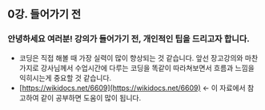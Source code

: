 ## 0강. 들어가기 전

### 안녕하세요 여러분! 강의가 들어가기 전, 개인적인 팁을 드리고자 합니다.
- 코딩은 직접 해볼 때 가장 실력이 많이 향상되는 것 같습니다. 앞선 장고강의와 마찬가지로 강사님께서 수업시간에 다루는 코딩을 똑같이 따라쳐보면서 흐름과 느낌을 익히시는게 중요할 것 같습니다.
- [https://wikidocs.net/6609](https://wikidocs.net/6609) <- 이 자료에서 참고하여 같이 공부하면 도움이 많이 됩니다.
<!--stackedit_data:
eyJoaXN0b3J5IjpbLTM4NDEyMTgxXX0=
-->
